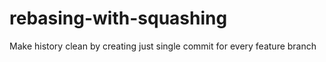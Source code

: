 # rebasing-with-squashing
Make history clean by creating just single commit for every feature branch
